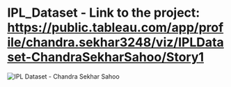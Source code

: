 # IPL_Dataset - Link to the project: https://public.tableau.com/app/profile/chandra.sekhar3248/viz/IPLDataset-ChandraSekharSahoo/Story1
![IPL Dataset - Chandra Sekhar Sahoo](https://github.com/sekharch-data/IPL_Dataset/assets/144028564/0bb17c05-6f4e-41cb-874a-4f8b2fae5b8b)
